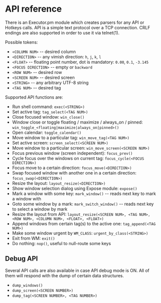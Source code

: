 # API reference

There is an Executor.pm module which creates parsers for any API or Hotkeys calls.
API is a simple text protocol over a TCP connection.
CRLF endings are also supported in order to use it via telnet(1).

Possible tokens:

- `<COLUMN NUM>` -- desired column
- `<DIRECTION>` -- any vimish direction: `h`, `j`, `k`, `l`
- `<FLOAT>` -- floating point number, dot is mandatory: `0.00`, `0.1`, `-3.145`
- `<FOCUS DIRECTION>` -- empty or `backward`
- `<ROW NUM>` -- desired row
- `<SCREEN NUM>` -- desired screen
- `<STRING>` -- any arbitrary UTF-8 string
- `<TAG NUM>` -- desired tag

Supported API functions are:

- Run shell command: `exec(<STRING>)`
- Set active tag: `tag_select(<TAG NUM>)`
- Close focused window: `win_close()`
- Window close or toggle floating / maximize / always\_on / pinned: `win_toggle_<floating|maximize|always_on|pinned>()`
- Open calendar: `toggle_calendar()`
- Move window to a particular tag: `win_move_tag(<TAG NUM>)`
- Set active screen: `screen_select(<SCREEN NUM>)`
- Move window to a particular screen: `win_move_screen(<SCREEN NUM>)`
- Focus previous window (screen independent): `focus_prev()`
- Cycle focus over the windows on current tag: `focus_cycle(<FOCUS DIRECTION>)`
- Focus move to a certain direction: `focus_move(<DIRECTION>)`
- Swap focused window with another one in a certain direction: `focus_swap(<DIRECTION>)`
- Resize the layout: `layout_resize(<DIRECTION>)`
- Show window selection dialog using Expose module: `expose()`
- Mark a window with some key: `mark_window()` -- reads next key to mark a window with
- Goto some window by a mark: `mark_switch_window()` -- reads next key to select a window by mark
- Resize the layout from API: `layout_resize(<SCREEN NUM>, <TAG NUM>, <ROW NUM>, <COLUMN NUM>, <FLOAT>, <FLOAT>)`
- Append windows from certain tag(s) to the active one: `tag_append(<TAG NUM>)`
- Make some window urgent by `WM_CLASS`: `urgent_by_class(<STRING>)`
- Exit from WM: `exit()`
- Do nothing: `nop()`, useful to null-route some keys

## Debug API

Several API calls are also available in case API debug mode is ON.
All of them will respond with the dump of certain data structures.

- `dump_windows()`
- `dump_screen(<SCREEN NUMBER>)`
- `dump_tag(<SCREEN NUMBER>, <TAG NUMBER>)`
